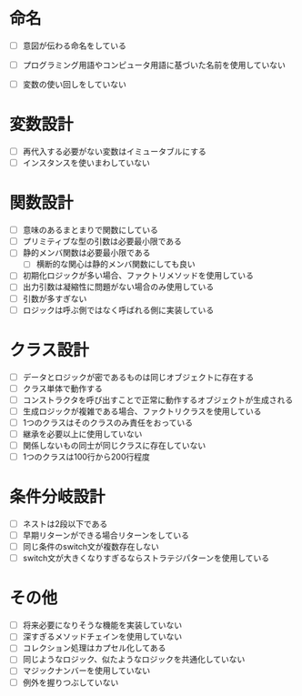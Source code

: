 # 命名
- [ ] 意図が伝わる命名をしている

- [ ] プログラミング用語やコンピュータ用語に基づいた名前を使用していない
- [ ] 変数の使い回しをしていない

# 変数設計
- [ ] 再代入する必要がない変数はイミュータブルにする
- [ ] インスタンスを使いまわしていない

# 関数設計
- [ ] 意味のあるまとまりで関数にしている
- [ ] プリミティブな型の引数は必要最小限である
- [ ] 静的メンバ関数は必要最小限である
    - [ ] 横断的な関心は静的メンバ関数にしても良い
- [ ] 初期化ロジックが多い場合、ファクトリメソッドを使用している
- [ ] 出力引数は凝縮性に問題がない場合のみ使用している
- [ ] 引数が多すぎない
- [ ] ロジックは呼ぶ側ではなく呼ばれる側に実装している

# クラス設計
- [ ] データとロジックが密であるものは同じオブジェクトに存在する
- [ ] クラス単体で動作する
- [ ] コンストラクタを呼び出すことで正常に動作するオブジェクトが生成される
- [ ] 生成ロジックが複雑である場合、ファクトリクラスを使用している
- [ ] 1つのクラスはそのクラスのみ責任をおっている
- [ ] 継承を必要以上に使用していない
- [ ] 関係しないもの同士が同じクラスに存在していない
- [ ] 1つのクラスは100行から200行程度

# 条件分岐設計
- [ ] ネストは2段以下である
- [ ] 早期リターンができる場合リターンをしている
- [ ] 同じ条件のswitch文が複数存在しない
- [ ] switch文が大きくなりすぎるならストラテジパターンを使用している

# その他
- [ ] 将来必要になりそうな機能を実装していない
- [ ] 深すぎるメソッドチェインを使用していない
- [ ] コレクション処理はカプセル化してある
- [ ] 同じようなロジック、似たようなロジックを共通化していない
- [ ] マジックナンバーを使用していない
- [ ] 例外を握りつぶしていない
